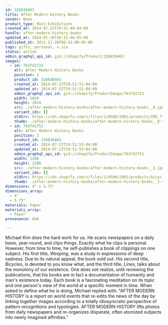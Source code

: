 ```yaml
---
id: 326838463
title: After Modern History Books
vendor: None
product_type: Mini-Exhibitions
created_at: 2014-07-22T19:51:49-04:00
handle: after-modern-history-books
updated_at: 2024-01-16T16:15:46-05:00
published_at: 2011-11-28T06:42:00-05:00
tags: gifts, personal, x.ica
status: active
admin_graphql_api_id: gid://shopify/Product/326838463
images:
  - id: 763742723
    alt: After Modern History Books
    position: 1
    product_id: 326838463
    created_at: 2014-07-22T19:51:51-04:00
    updated_at: 2014-07-22T19:51:51-04:00
    admin_graphql_api_id: gid://shopify/ProductImage/763742723
    width: 1024
    height: 1024
    src: ./after-modern-history-books/after-modern-history-books__0.jpg
    variant_ids: []
    oldSrc: https://cdn.shopify.com/s/files/1/0589/2901/products/IMG_7702.jpeg?v=1406073111
    thumb: ./after-modern-history-books/after-modern-history-books__0-thumb.jpg
  - id: 763742751
    alt: After Modern History Books
    position: 2
    product_id: 326838463
    created_at: 2014-07-22T19:51:53-04:00
    updated_at: 2014-07-22T19:51:53-04:00
    admin_graphql_api_id: gid://shopify/ProductImage/763742751
    width: 1200
    height: 1200
    src: ./after-modern-history-books/after-modern-history-books__1.jpg
    variant_ids: []
    oldSrc: https://cdn.shopify.com/s/files/1/0589/2901/products/bicycles.jpeg?v=1406073113
    thumb: ./after-modern-history-books/after-modern-history-books__1-thumb.jpg
dimensions: 4" x 5.75"
dimensions_array:
  - 4"
  - 5.75"
materials: Paper
materials_array:
  - Paper
provenance: USA

---
```


Michael Kim does the hard work for us. He scans newspapers on a daily basis, year-round, and clips things. Exactly what he clips is personal. However, from time to time, he self-publishes a book of clippings on one subject. His first title, _Weeping_, was a study in expressions of deep sadness. Due to its natural appeal, the book sold out. His second title, _Bicycles_, is devoted to you know what, and the third title, _Lines_, talks about the monotony of our existence. One does not realize, until reviewing the publications, that his books are in fact a documentation of humanity and man's existence today. Each book is a fascinating meditation on its topic and one person's view of the world at a specific moment in time. When asked to define what he is doing, Michael replied with: "AFTER MODERN HISTORY is a report on world events that re-edits the news of the day by linking together images according to a totally idiosyncratic perspective of pattern recognitions and typologies. AFTER MODERN HISTORY lifts photos from daily newspapers and re-organizes disparate, often atomized subjects into newly imagined affinities."